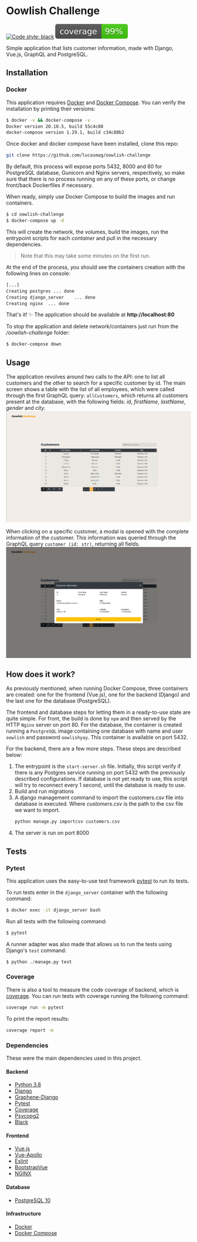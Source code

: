# Oowlish Challenge
[![Code style: black](https://img.shields.io/badge/code%20style-black-000000.svg)](https://github.com/psf/black)
[![Coverage](https://github.com/lucasmag/oowlish-challenge/blob/master/back/customerinfo/tests/utils/coverage.svg)](https://github.com/lucasmag/oowlish-challenge)

Simple application that lists customer information, made with Django, Vue.js, GraphQL and PostgreSQL.

## Installation
### Docker
This application requires [Docker](https://docs.docker.com/engine/install/) and [Docker Compose](https://docs.docker.com/compose/install/).
You can verify the installation by printing their versions:
```bash
$ docker -v && docker-compose -v 
Docker version 20.10.5, build 55c4c88
docker-compose version 1.29.1, build c34c88b2
```
Once docker and docker compose have been installed, clone this repo:
```bash
git clone https://github.com/lucasmag/oowlish-challenge
```
By default, this process will expose ports 5432, 8000 and 60 for PostgreSQL database, Gunicorn and Nginx servers, respectively, so make sure that there is no process running on any of these ports, or change front/back Dockerfiles if necessary. 

When ready, simply use Docker Compose to build the images and run containers.

```bash
$ cd oowlish-challenge
$ docker-compose up -d
```

This will create the network, the volumes, build the images, run the entrypoint scripts for each _container_ and pull in the necessary dependencies.
> Note that this may take some minutes on the first run.

At the end of the process, you should see the containers creation with the following lines on console:

```bash
[...]
Creating postgres ... done
Creating django_server    ... done
Creating nginx  ... done
```

That's it! ✨
The application should be available at **http://localhost:80**

To stop the application and delete network/containers just run from the */oowlish-challenge* folder:

```bash
$ docker-compose down
```
## Usage ###
The application revolves around two calls to the API: one to list all customers and the other to search for a specific customer by id.
The main screen shows a table with the list of all employees, which were called through the first GraphQL query: `allCustomers`, which returns all customers present at the database, with the following fields: *i*d, *firstName*, *lastName*, *gender* and *city*.
[![Customer list](https://github.com/lucasmag/oowlish-challenge/blob/master/front/src/assets/customer-list.png)](https://github.com/lucasmag/oowlish-challenge)

When clicking on a specific customer, a modal is opened with the complete information of the customer. This information was queried through the GraphQL query `customer (id: str)`, returning all fields.
[![Customer info](https://github.com/lucasmag/oowlish-challenge/blob/master/front/src/assets/customer-info.png)](https://github.com/lucasmag/oowlish-challenge)

## How does it work? ###
As previously mentioned, when running Docker Compose, three containers are created: one for the frontend (Vue.js), one for the backend (Django) and the last one for the database (PostgreSQL).

The frontend and database steps for letting them in a ready-to-use state are quite simple. For front, the build is done by `npm` and then served by the HTTP `Nginx` server on port 80.
For the database, the container is created running a `PostgreSQL` image containing one database with name and user `oowlish` and password `oowlishyay`. This container is available on port 5432.

For the backend, there are a few more steps. These steps are described below:
1. The entrypoint is the `start-server.sh` file. Initially, this script verify if there is any Postgres service running on port 5432 with the previously described configurations. If database is not yet ready to use, this script will try to reconnect every 1 second, until the database is ready to use.
2. Build and run migrations
3. A django management command to import the customers.csv file into database is executed. Where *customers.csv* is the path to the csv file we want to import.
    ```python
    python manage.py importcsv customers.csv
    ```
4. The server is run on port 8000

## Tests ##
### Pytest ###
This application uses the easy-to-use test framework [pytest](https://docs.pytest.org/en/6.2.x/) to run its tests.

To run tests enter in the `django_server` container with the following command:
```bash
$ docker exec -it django_server bash
```

Run all tests with the following command:
```python
$ pytest
```

A runner adapter was also made that allows us to run the tests using Django's `test` command:
```python
$ python ./manage.py test
```

### Coverage ###
There is also a tool to measure the code coverage of backend, which is [coverage](https://coverage.readthedocs.io/en/coverage-5.5/#). You can run tests with coverage running the following command:
```bash
coverage run -m pytest
```

To print the report results:
```bash
coverage report -m
```

### Dependencies ###
These were the main dependencies used in this project.

#### Backend
+ [Python 3.8](https://www.python.org/)
+ [Django](https://www.djangoproject.com/)
+ [Graphene-Django](https://docs.graphene-python.org/projects/django/en/latest/)
+ [Pytest](https://docs.pytest.org/en/6.2.x/index.html)
+ [Coverage](https://coverage.readthedocs.io/en/coverage-5.5/#)
+ [Psycopg2](https://pypi.org/project/psycopg2/)
+ [Black](https://black.readthedocs.io/en/stable/)

#### Frontend
+ [Vue.js](https://vuejs.org/)
+ [Vue-Apollo](https://apollo.vuejs.org/)
+ [Eslint](https://eslint.org/)
+ [BootstrapVue](https://bootstrap-vue.org/)
+ [NGINX](https://www.nginx.com/)

#### Database
+ [PostgreSQL 10](https://www.postgresql.org/)

#### Infrastructure
+ [Docker](https://docs.docker.com/engine/install/)
+ [Docker Compose](https://docs.docker.com/compose/install/)
